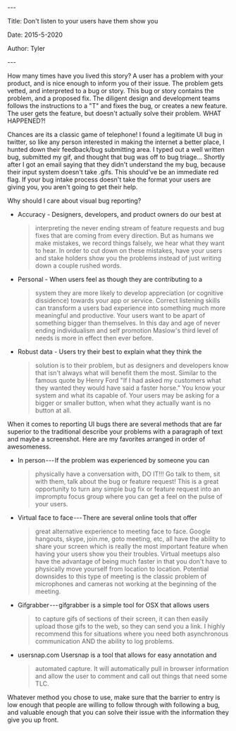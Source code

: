 \-\--

Title: Don't listen to your users have them show you

Date: 2015-5-2020

Author: Tyler

\-\--

How many times have you lived this story? A user has a problem with your
product, and is nice enough to inform you of their issue. The problem
gets vetted, and interpreted to a bug or story. This bug or story
contains the problem, and a proposed fix. The diligent design and
development teams follows the instructions to a "T" and fixes the bug,
or creates a new feature. The user gets the feature, but doesn't
actually solve their problem. WHAT HAPPENED?!

Chances are its a classic game of telephone! I found a legitimate UI bug
in twitter, so like any person interested in making the internet a
better place, I hunted down their feedback/bug submitting area. I typed
out a well written bug, submitted my gif, and thought that bug was off
to bug triage... Shortly after I got an email saying that they didn't
understand the my bug, because their input system doesn't take .gifs.
This should've be an immediate red flag. If your bug intake process
doesn't take the format your users are giving you, you aren't going to
get their help.

Why should I care about visual bug reporting?

-   Accuracy - Designers, developers, and product owners do our best at
    > interpreting the never ending stream of feature requests and bug
    > fixes that are coming from every direction. But as humans we make
    > mistakes, we record things falsely, we hear what they want to
    > hear. In order to cut down on these mistakes, have your users and
    > stake holders show you the problems instead of just writing down a
    > couple rushed words.

-   Personal - When users feel as though they are contributing to a
    > system they are more likely to develop appreciation (or cognitive
    > dissidence) towards your app or service. Correct listening skills
    > can transform a users bad experience into something much more
    > meaningful and productive. Your users want to be apart of
    > something bigger than themselves. In this day and age of never
    > ending individualism and self promotion Maslow's third level of
    > needs is more in effect then ever before.

-   Robust data - Users try their best to explain what they think the
    > solution is to their problem, but as designers and developers know
    > that isn't always what will benefit them the most. Similar to the
    > famous quote by Henry Ford "If I had asked my customers what they
    > wanted they would have said a faster horse." You know your system
    > and what its capable of. Your users may be asking for a bigger or
    > smaller button, when what they actually want is no button at all.

When it comes to reporting UI bugs there are several methods that are
far superior to the traditional describe your problems with a paragraph
of text and maybe a screenshot. Here are my favorites arranged in order
of awesomeness.

-   In person --- If the problem was experienced by someone you can
    > physically have a conversation with, DO IT!!! Go talk to them, sit
    > with them, talk about the bug or feature request! This is a great
    > opportunity to turn any simple bug fix or feature request into an
    > impromptu focus group where you can get a feel on the pulse of
    > your users.

-   Virtual face to face --- There are several online tools that offer
    > great alternative experience to meeting face to face. Google
    > hangouts, skype, join.me, goto meeting, etc, all have the ability
    > to share your screen which is really the most important feature
    > when having your users show you their troubles. Virtual meetups
    > also have the advantage of being much faster in that you don't
    > have to physically move yourself from location to location.
    > Potential downsides to this type of meeting is the classic problem
    > of microphones and cameras not working at the beginning of the
    > meeting.

-   Gifgrabber --- gifgrabber is a simple tool for OSX that allows users
    > to capture gifs of sections of their screen, it can then easily
    > upload those gifs to the web, so they can send you a link. I
    > highly recommend this for situations where you need both
    > asynchronous communication AND the ability to log problems.

-   usersnap.com Usersnap is a tool that allows for easy annotation and
    > automated capture. It will automatically pull in browser
    > information and allow the user to comment and call out things that
    > need some TLC.

Whatever method you chose to use, make sure that the barrier to entry is
low enough that people are willing to follow through with following a
bug, and valuable enough that you can solve their issue with the
information they give you up front.
